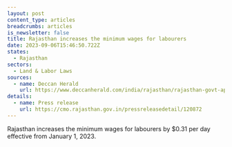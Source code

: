 ```yaml
---
layout: post
content_type: articles
breadcrumbs: articles
is_newsletter: false
title: Rajasthan increases the minimum wages for labourers
date: 2023-09-06T15:46:50.722Z
states:
  - Rajasthan
sectors:
  - Land & Labor Laws
sources:
  - name: Deccan Herald
    url: https://www.deccanherald.com/india/rajasthan/rajasthan-govt-approves-hike-in-minimum-wages-for-labourers-by-rs-26-per-day-2663885
details:
  - name: Press release
    url: https://cmo.rajasthan.gov.in/pressreleasedetail/120872
---
```

Rajasthan increases the minimum wages for labourers by $0.31 per day effective from January 1, 2023.
